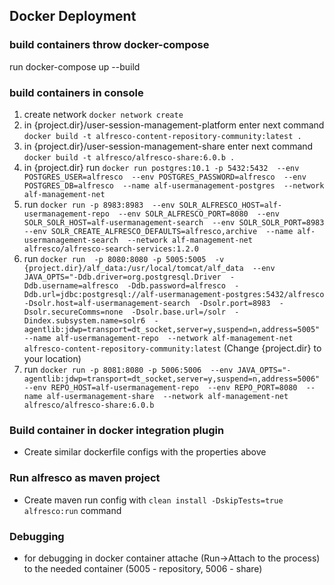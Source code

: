 ## Docker Deployment

### build containers throw docker-compose

run docker-compose up --build
### build containers in console

1. create network `docker network create`
2. in {project.dir}/user-session-management-platform enter next command
       `docker build -t alfresco-content-repository-community:latest .`
3. in {project.dir}/user-session-management-share enter next command
       `docker build -t alfresco/alfresco-share:6.0.b .`
4. in {project.dir} run 
    `docker run postgres:10.1
    -p 5432:5432 
    --env POSTGRES_USER=alfresco 
    --env POSTGRES_PASSWORD=alfresco 
    --env POSTGRES_DB=alfresco 
    --name alf-usermanagement-postgres 
    --network alf-management-net`
5. run `docker run -p 8983:8983 
    --env SOLR_ALFRESCO_HOST=alf-usermanagement-repo 
    --env SOLR_ALFRESCO_PORT=8080 
    --env SOLR_SOLR_HOST=alf-usermanagement-search 
    --env SOLR_SOLR_PORT=8983 
    --env SOLR_CREATE_ALFRESCO_DEFAULTS=alfresco,archive 
    --name alf-usermanagement-search 
    --network alf-management-net
    alfresco/alfresco-search-services:1.2.0`
6. run `docker run 
    -p 8080:8080 -p 5005:5005 
    -v {project.dir}/alf_data:/usr/local/tomcat/alf_data 
    --env JAVA_OPTS="-Ddb.driver=org.postgresql.Driver 
                    -Ddb.username=alfresco 
                    -Ddb.password=alfresco 
                    -Ddb.url=jdbc:postgresql://alf-usermanagement-postgres:5432/alfresco 
                    -Dsolr.host=alf-usermanagement-search 
                    -Dsolr.port=8983 
                    -Dsolr.secureComms=none 
                    -Dsolr.base.url=/solr 
                    -Dindex.subsystem.name=solr6 
                    -agentlib:jdwp=transport=dt_socket,server=y,suspend=n,address=5005" 
    --name alf-usermanagement-repo 
    --network alf-management-net
    alfresco-content-repository-community:latest` 
    (Change {project.dir} to your location)
7. run `docker run -p 8081:8080 -p 5006:5006 
    --env JAVA_OPTS="-agentlib:jdwp=transport=dt_socket,server=y,suspend=n,address=5006" 
    --env REPO_HOST=alf-usermanagement-repo 
    --env REPO_PORT=8080 
    --name alf-usermanagement-share 
    --network alf-management-net
    alfresco/alfresco-share:6.0.b` 
### Build container in docker integration plugin

- Create similar dockerfile configs with the properties above

### Run alfresco as maven project

- Create maven run config with `clean install -DskipTests=true alfresco:run` command

### Debugging

- for debugging in docker container attache (Run->Attach to the process)
 to the needed container (5005 - repository, 5006 - share)

